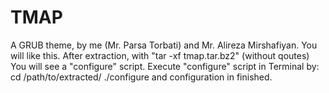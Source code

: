 # TMAP
A GRUB theme, by me (Mr. Parsa Torbati) and Mr. Alireza Mirshafiyan.
You will like this.
After extraction, with
"tar -xf tmap.tar.bz2" (without qoutes)
You will see a "configure" script.
Execute "configure" script in Terminal by:
cd /path/to/extracted/
./configure
and configuration in finished.
